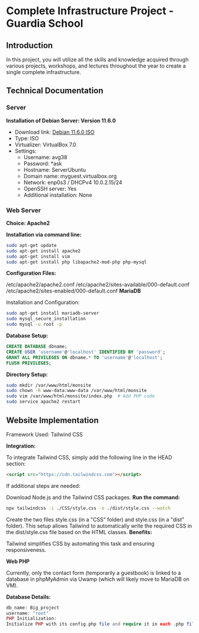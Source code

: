 # Complete Infrastructure Project - Guardia School

## Introduction

In this project, you will utilize all the skills and knowledge acquired through various projects, workshops, and lectures throughout the year to create a single complete infrastructure.

## Technical Documentation

### Server

**Installation of Debian Server: Version 11.6.0**
- Download link: [Debian 11.6.0 ISO](https://lecrabeinfo.net/telecharger/debian-11-64-bits)
- Type: ISO
- Virtualizer: VirtualBox 7.0
- Settings:
  - Username: avg38
  - Password: *ask
  - Hostname: ServerUbuntu
  - Domain name: myguest.virtualbox.org
  - Network: enp0s3 / DHCPv4 10.0.2.15/24
  - OpenSSH server: Yes
  - Additional installation: None

### Web Server

**Choice: Apache2**

**Installation via command line:**
```sh
sudo apt-get update
sudo apt-get install apache2
sudo apt-get install vim
sudo apt-get install php libapache2-mod-php php-mysql
```

**Configuration Files:**

/etc/apache2/apache2.conf
/etc/apache2/sites-available/000-default.conf
/etc/apache2/sites-enabled/000-default.conf
**MariaDB**

Installation and Configuration:

```sh
sudo apt-get install mariadb-server
sudo mysql_secure_installation
sudo mysql -u root -p
```
**Database Setup:**

```sql
CREATE DATABASE dbname;
CREATE USER 'username'@'localhost' IDENTIFIED BY 'password';
GRANT ALL PRIVILEGES ON dbname.* TO 'username'@'localhost';
FLUSH PRIVILEGES;
```
**Directory Setup:**

```sh
sudo mkdir /var/www/html/monsite
sudo chown -R www-data:www-data /var/www/html/monsite
sudo vim /var/www/html/monsite/index.php  # Add PHP code
sudo service apache2 restart
```
## Website Implementation

Framework Used: Tailwind CSS

**Integration:**

To integrate Tailwind CSS, simply add the following line in the HEAD section:
```html
<script src="https://cdn.tailwindcss.com"></script>
```
If additional steps are needed:

Download Node.js and the Tailwind CSS packages.
**Run the command:**

```sh
npx tailwindcss -i ./CSS/style.css -o ./dist/style.css --watch
```
Create the two files style.css (in a "CSS" folder) and style.css (in a "dist" folder). This setup allows Tailwind to automatically write the required CSS in the dist/style.css file based on the HTML classes.
**Benefits:**

Tailwind simplifies CSS by automating this task and ensuring responsiveness.

**Web PHP**

Currently, only the contact form (temporarily a guestbook) is linked to a database in phpMyAdmin via Uwamp (which will likely move to MariaDB on VM).

**Database Details:**

```php
db_name: Big_project
username: "root"
PHP Initialization:
Initialize PHP with its config.php file and require it in each .php file.
```
